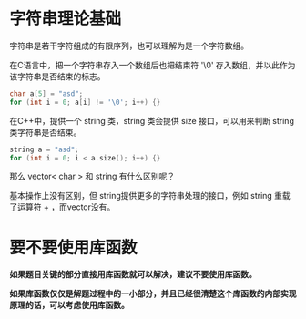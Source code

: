# 字符串理论基础

字符串是若干字符组成的有限序列，也可以理解为是一个字符数组。

在C语言中，把一个字符串存入一个数组后也把结束符  '\0' 存入数组，并以此作为该字符串是否结束的标志。

```c++
char a[5] = "asd";
for (int i = 0; a[i] != '\0'; i++) {}
```

在C++中，提供一个 string 类，string 类会提供 size 接口，可以用来判断 string 类字符串是否结束。

```c++
string a = "asd";
for (int i = 0; i < a.size(); i++) {}
```

那么 vector< char > 和 string 有什么区别呢？

基本操作上没有区别，但 string提供更多的字符串处理的接口，例如 string 重载了运算符 + ，而vector没有。

# 要不要使用库函数

**如果题目关键的部分直接用库函数就可以解决，建议不要使用库函数。**

**如果库函数仅仅是解题过程中的一小部分，并且已经很清楚这个库函数的内部实现原理的话，可以考虑使用库函数。**